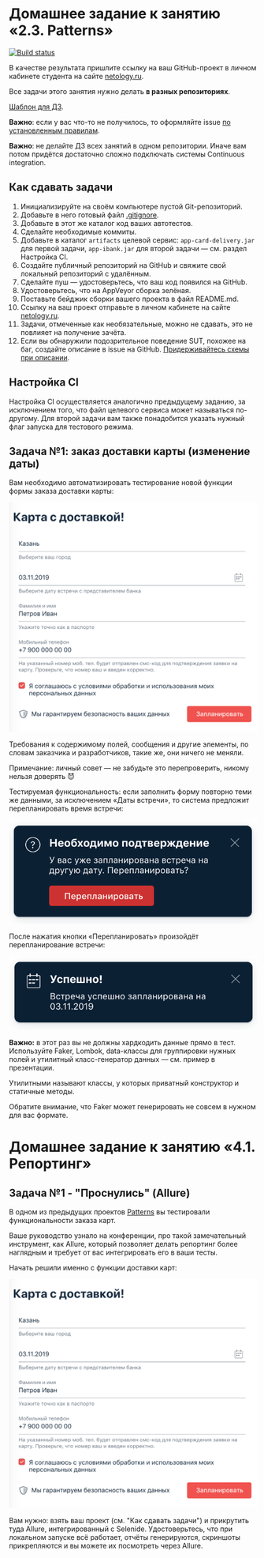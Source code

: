 # Домашнее задание к занятию «2.3. Patterns»

[![Build status](https://ci.appveyor.com/api/projects/status/fu21xliarapj5ma0/branch/main?svg=true)](https://ci.appveyor.com/project/Aladyev-Dmitriy/at-hw-5-1/branch/main)

В качестве результата пришлите ссылку на ваш GitHub-проект в личном кабинете студента на сайте [netology.ru](https://netology.ru).

Все задачи этого занятия нужно делать **в разных репозиториях**.

[Шаблон для ДЗ](https://github.com/netology-code/aqa-code/tree/master/patterns).

**Важно**: если у вас что-то не получилось, то оформляйте issue [по установленным правилам](../report-requirements.md).

**Важно**: не делайте ДЗ всех занятий в одном репозитории. Иначе вам потом придётся достаточно сложно подключать системы Continuous integration.

## Как сдавать задачи

1. Инициализируйте на своём компьютере пустой Git-репозиторий.
1. Добавьте в него готовый файл [.gitignore](../.gitignore).
1. Добавьте в этот же каталог код ваших автотестов.
1. Сделайте необходимые коммиты.
1. Добавьте в каталог `artifacts` целевой сервис: `app-card-delivery.jar` для первой задачи, `app-ibank.jar` для второй задачи — см. раздел Настройка CI.
1. Создайте публичный репозиторий на GitHub и свяжите свой локальный репозиторий с удалённым.
1. Сделайте пуш — удостоверьтесь, что ваш код появился на GitHub.
1. Удостоверьтесь, что на AppVeyor сборка зелёная.
1. Поставьте бейджик сборки вашего проекта в файл README.md.
1. Ссылку на ваш проект отправьте в личном кабинете на сайте [netology.ru](https://netology.ru).
1. Задачи, отмеченные как необязательные, можно не сдавать, это не повлияет на получение зачёта.
1. Если вы обнаружили подозрительное поведение SUT, похожее на баг, создайте описание в issue на GitHub. [Придерживайтесь схемы при описании](../report-requirements.md).

## Настройка CI
    
Настройка CI осуществляется аналогично предыдущему заданию, за исключением того, что файл целевого сервиса может называться по-другому. Для второй задачи вам также понадобится указать нужный флаг запуска для тестового режима.

## Задача №1: заказ доставки карты (изменение даты)

Вам необходимо автоматизировать тестирование новой функции формы заказа доставки карты:

![](pic/order.png)

Требования к содержимому полей, сообщения и другие элементы, по словам заказчика и разработчиков, такие же, они ничего не меняли.

Примечание: личный совет — не забудьте это перепроверить, никому нельзя доверять 😈

Тестируемая функциональность: если заполнить форму повторно теми же данными, за исключением «Даты встречи», то система предложит перепланировать время встречи:

![](pic/replan.png)

После нажатия кнопки «Перепланировать» произойдёт перепланирование встречи:

![](pic/success.png)

**Важно:** в этот раз вы не должны хардкодить данные прямо в тест. Используйте Faker, Lombok, data-классы для группировки нужных полей и утилитный класс-генератор данных — см. пример в презентации. 

Утилитными называют классы, у которых приватный конструктор и статичные методы.

Обратите внимание, что Faker может генерировать не совсем в нужном для вас формате.

# Домашнее задание к занятию «4.1. Репортинг»

## Задача №1 - "Проснулись" (Allure)

В одном из предыдущих проектов [Patterns](https://github.com/netology-code/aqa-homeworks/tree/master/patterns) вы тестировали функциональности заказа карт.

Ваше руководство узнало на конференции, про такой замечательный инструмент, как Allure, который позволяет делать репортинг более наглядным и требует от вас интегрировать его в ваши тесты.

Начать решили именно с функции доставки карт:

![](pic/order.png)

Вам нужно: взять ваш проект (см. "Как сдавать задачи") и прикрутить туда Allure, интегрированный с Selenide. Удостоверьтесь, что при локальном запуске всё работает, отчёты генерируются, скриншоты прикрепляются и вы можете их посмотреть через Allure.
